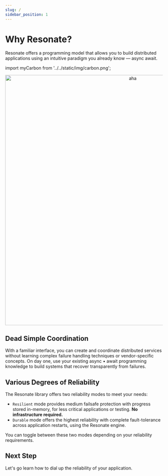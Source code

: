 ```yaml
---
slug: /
sidebar_position: 1
---
```


# Why Resonate?

Resonate offers a programming model that allows you to build distributed applications using an intuitive paradigm you already know — async await.

import myCarbon from '../../static/img/carbon.png';

<center>
<img src={myCarbon} alt="aha" width="800" /> 
</center>

## Dead Simple Coordination

With a familiar interface, you can create and coordinate distributed services without learning complex failure handling techniques or vendor-specific concepts. On day one, use your existing async • await programming knowledge to build systems that recover transparently from failures.

## Various Degrees of Reliability

The Resonate library offers two reliability modes to meet your needs:

- `Resilient` mode provides medium failsafe protection with progress stored in-memory, for less critical applications or testing. **No infrastructure required.**
- `Durable` mode offers the highest reliability with complete fault-tolerance across application restarts, using the Resonate engine.

You can toggle between these two modes depending on your reliability requirements.

## Next Step

Let's go learn how to dial up the reliability of your application.
